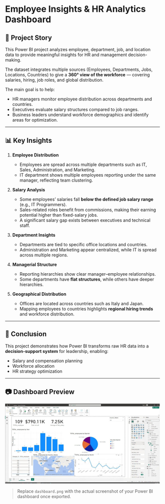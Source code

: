 # Employee Insights & HR Analytics Dashboard

## 📖 Project Story  
This Power BI project analyzes employee, department, job, and location data to provide meaningful insights for HR and management decision-making.  

The dataset integrates multiple sources (Employees, Departments, Jobs, Locations, Countries) to give a **360° view of the workforce** — covering salaries, hiring, job roles, and global distribution.  

The main goal is to help:  
- HR managers monitor employee distribution across departments and countries.  
- Executives evaluate salary structures compared to job ranges.  
- Business leaders understand workforce demographics and identify areas for optimization.  

---

## 📊 Key Insights  

1. **Employee Distribution**  
   - Employees are spread across multiple departments such as IT, Sales, Administration, and Marketing.  
   - IT department shows multiple employees reporting under the same manager, reflecting team clustering.  

2. **Salary Analysis**  
   - Some employees’ salaries fall **below the defined job salary range** (e.g., IT Programmers).  
   - Sales-related roles benefit from commissions, making their earning potential higher than fixed-salary jobs.  
   - A significant salary gap exists between executives and technical staff.  

3. **Department Insights**  
   - Departments are tied to specific office locations and countries.  
   - Administration and Marketing appear centralized, while IT is spread across multiple regions.  

4. **Managerial Structure**  
   - Reporting hierarchies show clear manager–employee relationships.  
   - Some departments have **flat structures**, while others have deeper hierarchies.  

5. **Geographical Distribution**  
   - Offices are located across countries such as Italy and Japan.  
   - Mapping employees to countries highlights **regional hiring trends** and workforce distribution.  

---

## 🚀 Conclusion  
This project demonstrates how Power BI transforms raw HR data into a **decision-support system** for leadership, enabling:  
- Salary and compensation planning  
- Workforce allocation  
- HR strategy optimization  

---

## 📷 Dashboard Preview  
![Dashboard Screenshot](Image/hr-dashboard-image.jpeg)  

> Replace `dashboard.png` with the actual screenshot of your Power BI dashboard once exported.  

